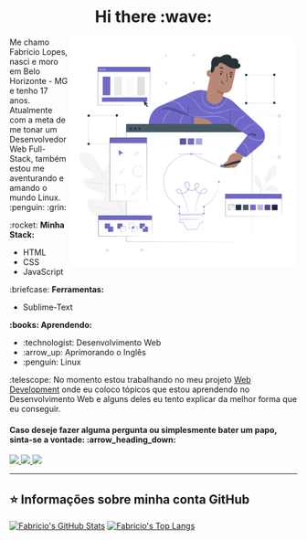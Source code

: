 <h1 align="center"> Hi there :wave: </h1>

<img src="image.svg" min-width="400px" max-width="400px" width="400px" align="right" alt="Image">

<p align="left"> 
  Me chamo Fabrício Lopes, nasci e moro em Belo Horizonte - MG e tenho 17 anos. Atualmente com a meta de me tonar um Desenvolvedor Web Full-Stack, também estou me aventurando e amando o mundo Linux. :penguin: :grin:
</p>

<p align="left"> :rocket: <strong>Minha Stack:</strong><br>
  <ul>
    <li>HTML</li>
    <li>CSS</li>
    <li>JavaScript</li>
  </ul>
</p>

<p align="left"> :briefcase: <strong>Ferramentas:</strong>
  <ul>
    <li>Sublime-Text</li>
  </ul>
</p>

<p align="left" > <strong> :books: Aprendendo:</strong>
  <ul>
    <li> :technologist: Desenvolvimento Web</li>
    <li> :arrow_up: Aprimorando o Inglês</li>
    <li> :penguin: Linux</li>
  </ul>
</p>

<p align="left">
  :telescope: No momento estou trabalhando no meu projeto <a href="https://github.com/Fabricio-Lopees/Web-Development">Web Development</a> onde eu coloco tópicos que estou aprendendo no Desenvolvimento Web e alguns deles eu tento explicar da melhor forma que eu conseguir.
</p>

<h4 align="left">
  Caso deseje fazer alguma pergunta ou simplesmente bater um papo, sinta-se a vontade: :arrow_heading_down:
</h4>

<p align="left">
  <a href="mailto:fabricioloppex05@gmail.com" alt="Gmail">
    <img src="https://img.shields.io/badge/-Gmail-red?style=flat&logo=gmail&logoColor=white"/>
  </a>

  <a href="https://www.linkedin.com/in/fabricio-lopees" alt="Linkedin">
    <img src="https://img.shields.io/badge/-Linkedin-0e76a8?style=flat&logo=Linkedin&logoColor=white"/>
  </a>
  
  <a href="https://api.whatsapp.com/send?phone=5531997994944&text=Olá, Fabrício!" alt="Whatsapp">
    <img src="https://img.shields.io/badge/-Whatsapp-15d366?style=flat&labelColor=25d366&logo=whatsapp&logoColor=white"/>
  </a>
</p>  

----

## :star: Informações sobre minha conta GitHub
[![Fabricio's GitHub Stats](https://github-readme-stats.vercel.app/api?username=Fabricio-Lopees&show_icons=true&theme=tokyonight)](https://github.com/Fabricio-Lopees)
[![Fabricio's Top Langs](https://github-readme-stats.vercel.app/api/top-langs/?username=Fabricio-Lopees&layout=compact&theme=tokyonight)](https://github.com/Fabricio-Lopees)

